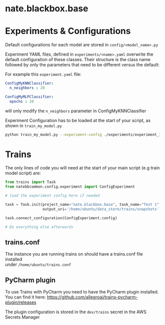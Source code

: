 # nate.blackbox.base


# Experiments & Configurations

Default configurations for each model are stored in `config/<model_name>.py`

Experiment YAML files, defined in `experiments/<name>.yaml` overwrite the default configuration of these classes.
Their structure is the class name followed by only the parameters that need to be different versus the default:

For example this `experiment.yaml` file:
```yaml
ConfigMyKNNClassifier:
  n_neighbors : 20

ConfigMyMLPClassifier:
  epochs : 10
```
will only modify the `n_neighbors` parameter in ConfigMyKNNClassifier

Experiment Configuration has to be loaded at the start of your script, as shown in `train_my_model.py`

```bash
python train_my_model.py --experiment-config ./experiments/experiment_1.yaml
```

# Trains

The only lines of code you will need at the start of your main script (e.g train model script) are:

```python
from trains import Task
from natebbcommon.config.experiment import ConfigExperiment

# load the experiment config here if needed

task = Task.init(project_name="nate.blackbox.base", task_name="Test 1",
                 output_uri='/home/ubuntu/data_store/trains/snapshots')

task.connect_configuration(ConfigExperiment.config)

# Do everything else afterwards
```

## trains.conf

The instance you are running trains on should have a trains.conf file installed  
under `/home/ubuntu/trains.conf`

## PyCharm plugin

To use Trains with PyCharm you need to have the PyCharm plugin installed.
You can find it here:  https://github.com/allegroai/trains-pycharm-plugin/releases

The plugin configuration is stored in the `dev/trains` secret in the AWS Secrets Manager
